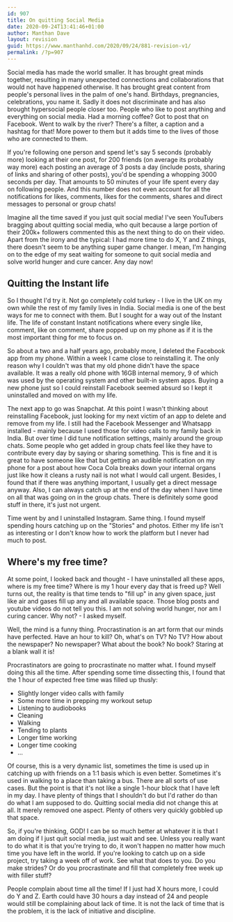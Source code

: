 ```yaml
---
id: 907
title: On quitting Social Media
date: 2020-09-24T13:41:46+01:00
author: Manthan Dave
layout: revision
guid: https://www.manthanhd.com/2020/09/24/881-revision-v1/
permalink: /?p=907
---
```

<!-- wp:paragraph {"dropCap":true} -->
<p class="has-drop-cap">Social media has made the world smaller. It has brought great minds together, resulting in many unexpected connections and collaborations that would not have happened otherwise. It has brought great content from people's personal lives in the palm of one's hand. Birthdays, pregnancies, celebrations, you name it. Sadly it does not discriminate and has also brought hypersocial people closer too. People who like to post anything and everything on social media. Had a morning coffee? Got to post that on Facebook. Went to walk by the river? There's a filter, a caption and a hashtag for that! More power to them but it adds time to the lives of those who are connected to them. </p>
<!-- /wp:paragraph -->

<!-- wp:paragraph -->
<p>If you're following one person and spend let's say 5 seconds (probably more) looking at their one post, for 200 friends (on average its probably way more) each posting an average of 3 posts a day (include posts, sharing of links and sharing of other posts), you'd be spending a whopping 3000 seconds per day. That amounts to 50 minutes of your life spent every day on following people. And this number does not even account for all the notifications for likes, comments, likes for the comments, shares and direct messages to personal or group chats!</p>
<!-- /wp:paragraph -->

<!-- wp:paragraph -->
<p>Imagine all the time saved if you just quit social media! I've seen YouTubers bragging about quitting social media, who quit because a large portion of their 200k+ followers commented this as the next thing to do on their video. Apart from the irony and the typical: I had more time to do X, Y and Z things, there doesn't seem to be anything super game changer. I mean, I'm hanging on to the edge of my seat waiting for someone to quit social media and solve world hunger and cure cancer. Any day now!</p>
<!-- /wp:paragraph -->

<!-- wp:heading -->
<h2>Quitting the Instant life</h2>
<!-- /wp:heading -->

<!-- wp:paragraph -->
<p>So I thought I'd try it. Not go completely cold turkey - I live in the UK on my own while the rest of my family lives in India. Social media is one of the best ways for me to connect with them. But I sought for a way out of the Instant life. The life of constant Instant notifications where every single like, comment, like on comment, share popped up on my phone as if it is the most important thing for me to focus on.</p>
<!-- /wp:paragraph -->

<!-- wp:paragraph -->
<p>So about a two and a half years ago, probably more, I deleted the Facebook app from my phone. Within a week I came close to reinstalling it. The only reason why I couldn't was that my old phone didn't have the space available. It was a really old phone with 16GB internal memory, 9 of which was used by the operating system and other built-in system apps. Buying a new phone just so I could reinstall Facebook seemed absurd so I kept it uninstalled and moved on with my life.</p>
<!-- /wp:paragraph -->

<!-- wp:paragraph -->
<p>The next app to go was Snapchat. At this point I wasn't thinking about reinstalling Facebook, just looking for my next victim of an app to delete and remove from my life. I still had the Facebook Messenger and Whatsapp installed - mainly because I used those for video calls to my family back in India. But over time I did tune notification settings, mainly around the group chats. Some people who get added in group chats feel like they have to contribute every day by saying or sharing something. This is fine and it is great to have someone like that but getting an audible notification on my phone for a post about how Coca Cola breaks down your internal organs just like how it cleans a rusty nail is not what I would call urgent. Besides, I found that if there was anything important, I usually get a direct message anyway. Also, I can always catch up at the end of the day when I have time on all that was going on in the group chats. There is definitely some good stuff in there, it's just not urgent.</p>
<!-- /wp:paragraph -->

<!-- wp:paragraph -->
<p>Time went by and I uninstalled Instagram. Same thing. I found myself spending hours catching up on the "Stories" and photos. Either my life isn't as interesting or I don't know how to work the platform but I never had much to post.</p>
<!-- /wp:paragraph -->

<!-- wp:heading -->
<h2>Where's my free time?</h2>
<!-- /wp:heading -->

<!-- wp:paragraph -->
<p>At some point, I looked back and thought - I have uninstalled all these apps, where is my free time? Where is my 1 hour every day that is freed up? Well turns out, the reality is that time tends to "fill up" in any given space, just like air and gases fill up any and all available space. Those blog posts and youtube videos do not tell you this. I am not solving world hunger, nor am I curing cancer. Why not? - I asked myself.</p>
<!-- /wp:paragraph -->

<!-- wp:paragraph -->
<p>Well, the mind is a funny thing. Procrastination is an art form that our minds have perfected. Have an hour to kill? Oh, what's on TV? No TV? How about the newspaper? No newspaper? What about the book? No book? Staring at a blank wall it is!</p>
<!-- /wp:paragraph -->

<!-- wp:paragraph -->
<p>Procrastinators are going to procrastinate no matter what. I found myself doing this all the time. After spending some time dissecting this, I found that the 1 hour of expected free time was filled up thusly:</p>
<!-- /wp:paragraph -->

<!-- wp:list -->
<ul><li>Slightly longer video calls with family</li><li>Some more time in prepping my workout setup</li><li>Listening to audiobooks</li><li>Cleaning</li><li>Walking</li><li>Tending to plants</li><li>Longer time working</li><li>Longer time cooking</li><li>...</li></ul>
<!-- /wp:list -->

<!-- wp:paragraph -->
<p>Of course, this is a very dynamic list, sometimes the time is used up in catching up with friends on a 1:1 basis which is even better. Sometimes it's used in walking to a place than taking a bus. There are all sorts of use cases. But the point is that it's not like a single 1-hour block that I have left in my day. I have plenty of things that I shouldn't do but I'd rather do than do what I am supposed to do. Quitting social media did not change this at all. It merely removed one aspect. Plenty of others very quickly gobbled up that space.</p>
<!-- /wp:paragraph -->

<!-- wp:paragraph -->
<p>So, if you're thinking, GOD! I can be so much better at whatever it is that I am doing if I just quit social media, just wait and see. Unless you really want to do what it is that you're trying to do, it won't happen no matter how much time you have left in the world. If you're looking to catch up on a side project, try taking a week off of work. See what that does to you. Do you make strides? Or do you procrastinate and fill that completely free week up with filler stuff? </p>
<!-- /wp:paragraph -->

<!-- wp:paragraph -->
<p>People complain about time all the time! If I just had X hours more, I could do Y and Z. Earth could have 30 hours a day instead of 24 and people would still be complaining about lack of time. It is not the lack of time that is the problem, it is the lack of initiative and discipline.</p>
<!-- /wp:paragraph -->